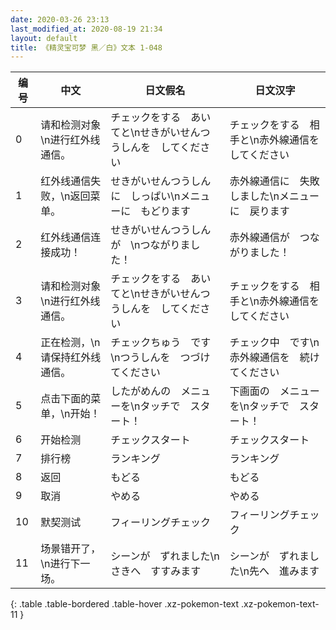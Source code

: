 ```yaml
---
date: 2020-03-26 23:13
last_modified_at: 2020-08-19 21:34
layout: default
title: 《精灵宝可梦 黑／白》文本 1-048
---
```

| 编号 | 中文 | 日文假名 | 日文汉字 |
| ---- | ---- | ---- | --- |
| 0 | 请和检测对象\n进行红外线通信。 | チェックをする　あいてと\nせきがいせんつうしんを　してください | チェックをする　相手と\n赤外線通信を　してください |
| 1 | 红外线通信失败，\n返回菜单。 | せきがいせんつうしんに　しっぱい\nメニューに　もどります | 赤外線通信に　失敗しました\nメニューに　戻ります |
| 2 | 红外线通信连接成功！ | せきがいせんつうしんが　\nつながりました！ | 赤外線通信が　つながりました！ |
| 3 | 请和检测对象\n进行红外线通信。 | チェックをする　あいてと\nせきがいせんつうしんを　してください | チェックをする　相手と\n赤外線通信を　してください |
| 4 | 正在检测，\n请保持红外线通信。 | チェックちゅう　です\nつうしんを　つづけてください | チェック中　です\n赤外線通信を　続けてください |
| 5 | 点击下面的菜单，\n开始！ | したがめんの　メニューを\nタッチで　スタート！ | 下画面の　メニューを\nタッチで　スタート！ |
| 6 | 开始检测 | チェックスタート | チェックスタート |
| 7 | 排行榜 | ランキング | ランキング |
| 8 | 返回 | もどる | もどる |
| 9 | 取消 | やめる | やめる |
| 10 | 默契测试 | フィーリングチェック | フィーリングチェック |
| 11 | 场景错开了，\n进行下一场。 | シーンが　ずれました\nさきへ　すすみます | シーンが　ずれました\n先へ　進みます |
{: .table .table-bordered .table-hover .xz-pokemon-text .xz-pokemon-text-11 }